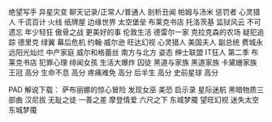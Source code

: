 绝望写手
异星灾变
聊天记录/正常人/普通人
剖析丑闻
帕姆与汤米
惩罚者
心灵猎人
千谎百计
火线
纸牌屋
边缘世界
太空堡垒
布莱克书店
托洛茨基
监狱风云
不可遗忘
年少轻狂
傲骨之战
更美好的事
伦敦生活
德雷尔一家
克拉克森的农场
疑犯追踪
德里克
绿翼
幕后危机
约翰·威尔逊
旺达幻视
心灵猎人
美国夫人
副总统
费城永远阳光灿烂
中产家庭
威尔和格蕾丝
南方与北方
姿态
绅士联盟
IT狂人 第二季
布莱克书店
犯罪心理
绯闻女孩
生活大爆炸
囚徒
黑道与家族
黑道家族
卡黛姗家族
王冠 高分
生命不息 高分
疼痛难免 高分
后半生 高分
史前星球 高分

PAD 解说下载：
萨布丽娜的惊心冒险
发现女巫
美恐 启示录
星际迷航
黑暗物质三部曲
汉尼拔
无耻之徒
一善之差
摩登情爱
六尺之下
东城梦魇
望旺幻视
迷失太空
东城梦魇

